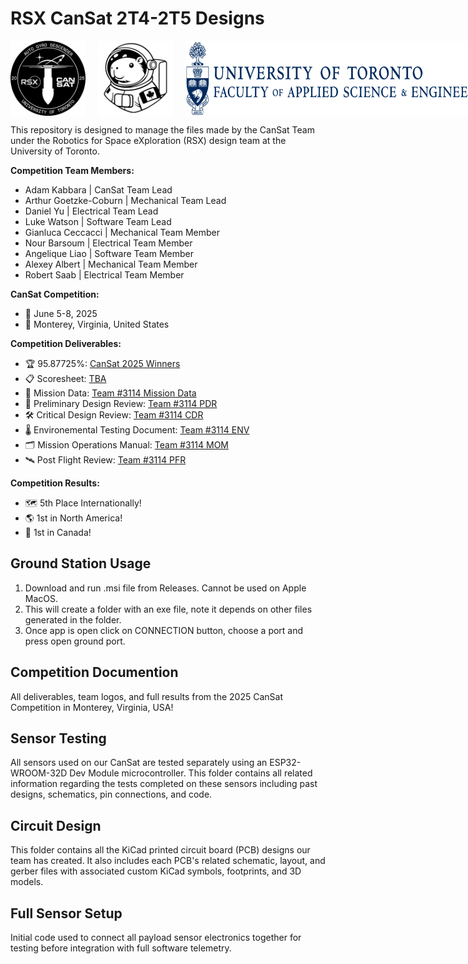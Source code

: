 # RSX CanSat 2T4-2T5 Designs 

<div style="display: flex; gap: 20px; align-items: center;">
  <img src="competition_documentation/team_assets/mission_patch.png" alt="mission_patch" width="120"/>
  <img src="competition_documentation/team_assets/mascot_capybara_transparent.png" alt="mascot_capybara" width="120"/>
  <img src="competition_documentation/team_assets/uoft_engineering.png" alt="uoft_engineering_logo" height="120"/>
</div>

This repository is designed to manage the files made by the CanSat Team under the Robotics for Space eXploration (RSX) design team at the University of Toronto. 

**Competition Team Members:**
- Adam Kabbara | CanSat Team Lead
- Arthur Goetzke-Coburn | Mechanical Team Lead
- Daniel Yu | Electrical Team Lead
- Luke Watson | Software Team Lead
- Gianluca Ceccacci | Mechanical Team Member
- Nour Barsoum | Electrical Team Member
- Angelique Liao | Software Team Member
- Alexey Albert | Mechanical Team Member
- Robert Saab | Electrical Team Member

**CanSat Competition:**
- 📅 June 5-8, 2025
- 📍 Monterey, Virginia, United States

**Competition Deliverables:**
- 🏆 95.87725%: [CanSat 2025 Winners](https://cansatcompetition.com/winners.html)
- 📋 Scoresheet: [TBA]()
- 💾 Mission Data: [Team #3114 Mission Data](competition_documentation/3114_mission_data_cansat_2025.csv.xlsx)
- 📝 Preliminary Design Review: [Team #3114 PDR](competition_documentation/deliverables/Cansat2025_3114_PDR.pdf)
- 🛠️ Critical Design Review: [Team #3114 CDR](competition_documentation/deliverables/Cansat2025_3114_CDR.pdf)
- 🌡️ Environemental Testing Document: [Team #3114 ENV](competition_documentation/deliverables/Cansat2025_3114_Mission_Operations_Manual.pdf)
- 🗂️ Mission Operations Manual: [Team #3114 MOM](competition_documentation/deliverables/Cansat2025_3114_Mission_Operations_Manual.pdf)
- 🛰️ Post Flight Review: [Team #3114 PFR](competition_documentation/deliverables/Cansat2025_3114_PFR.pdf)

**Competition Results:**
- 🗺️ 5th Place Internationally!
- 🌎 1st in North America!
- 🍁 1st in Canada!

## Ground Station Usage
1. Download and run .msi file from Releases. Cannot be used on Apple MacOS.
2. This will create a folder with an exe file, note it depends on other files generated in the folder.
3. Once app is open click on CONNECTION button, choose a port and press open ground port.

## Competition Documention
All deliverables, team logos, and full results from the 2025 CanSat Competition in Monterey, Virginia, USA!

## Sensor Testing
All sensors used on our CanSat are tested separately using an ESP32-WROOM-32D Dev Module microcontroller. This folder contains all related information regarding the tests completed on these sensors including past designs, schematics, pin connections, and code.

## Circuit Design
This folder contains all the KiCad printed circuit board (PCB) designs our team has created. It also includes each PCB's related schematic, layout, and gerber files with associated custom KiCad symbols, footprints, and 3D models.

## Full Sensor Setup
Initial code used to connect all payload sensor electronics together for testing before integration with full software telemetry.
